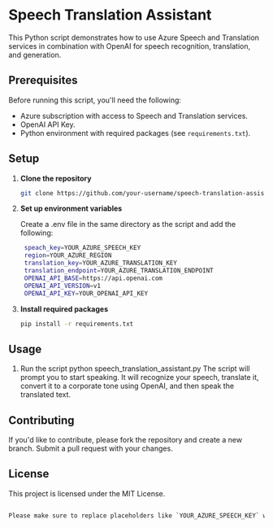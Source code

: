 # Speech Translation Assistant

This Python script demonstrates how to use Azure Speech and Translation services in combination with OpenAI for speech recognition, translation, and generation.

## Prerequisites

Before running this script, you'll need the following:

- Azure subscription with access to Speech and Translation services.
- OpenAI API Key.
- Python environment with required packages (see `requirements.txt`).

## Setup

1. **Clone the repository**

   ```bash
   git clone https://github.com/your-username/speech-translation-assistant.git

2. **Set up environment variables**

   Create a .env file in the same directory as the script and add the following:
   ```bash
    speach_key=YOUR_AZURE_SPEECH_KEY
    region=YOUR_AZURE_REGION
    translation_key=YOUR_AZURE_TRANSLATION_KEY
    translation_endpoint=YOUR_AZURE_TRANSLATION_ENDPOINT
    OPENAI_API_BASE=https://api.openai.com
    OPENAI_API_VERSION=v1
    OPENAI_API_KEY=YOUR_OPENAI_API_KEY

3. **Install required packages**

   ```bash
   pip install -r requirements.txt

## Usage

1. Run the script
   python speech_translation_assistant.py
   The script will prompt you to start speaking. It will recognize your speech, translate it, convert it to a corporate tone using OpenAI, and then speak the translated text.

## Contributing

If you'd like to contribute, please fork the repository and create a new branch. Submit a pull request with your changes.

## License
  This project is licensed under the MIT License.
  ```css
  
Please make sure to replace placeholders like `YOUR_AZURE_SPEECH_KEY` with actual values and ensure that you have a `requirements.txt` file listing all the necessary packages. If you have a specific license you prefer, replace the link in the License section accordingly.
